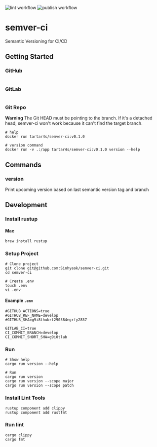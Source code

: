![lint workflow](https://github.com/Sinhyeok/semver-ci/actions/workflows/lint.yml/badge.svg)
![publish workflow](https://github.com/Sinhyeok/semver-ci/actions/workflows/publish.yml/badge.svg)
# semver-ci
Semantic Versioning for CI/CD

## Getting Started
### GitHub
```yaml
```
### GitLab
```yaml
```
### Git Repo
**Warning** The Git HEAD must be pointing to the branch. If it's a detached head, semver-ci won't work because it can't find the target branch.
```shell
# help
docker run tartar4s/semver-ci:v0.1.0

# version command
docker run -v .:/app tartar4s/semver-ci:v0.1.0 version --help
```

## Commands
### version
Print upcoming version based on last semantic version tag and branch

## Development
### Install rustup
#### Mac
```shell
brew install rustup
```
### Setup Project
```shell
# Clone project
git clone git@github.com:Sinhyeok/semver-ci.git
cd semver-ci

# Create .env
touch .env
vi .env
```
#### Example `.env`
```dotenv
#GITHUB_ACTIONS=true
#GITHUB_REF_NAME=develop
#GITHUB_SHA=g9i8thubrt290384egrfy2837

GITLAB_CI=true
CI_COMMIT_BRANCH=develop
CI_COMMIT_SHORT_SHA=g9i0tlab
```

### Run
```shell
# Show help
cargo run version --help

# Run
cargo run version
cargo run version --scope major
cargo run version --scope patch
```

### Install Lint Tools
```shell
rustup component add clippy
rustup component add rustfmt
```
### Run lint
```shell
cargo clippy
cargo fmt
```
